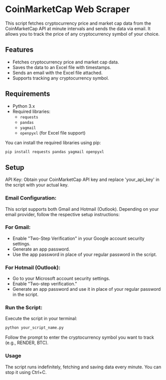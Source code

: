 # CoinMarketCap Web Scraper

This script fetches cryptocurrency price and market cap data from the CoinMarketCap API at minute intervals and sends the data via email. It allows you to track the price of any cryptocurrency symbol of your choice.

## Features
- Fetches cryptocurrency price and market cap data.
- Saves the data to an Excel file with timestamps.
- Sends an email with the Excel file attached.
- Supports tracking any cryptocurrency symbol.

## Requirements
- Python 3.x
- Required libraries:
  - `requests`
  - `pandas`
  - `yagmail`
  - `openpyxl` (for Excel file support)

You can install the required libraries using pip:

```bash
pip install requests pandas yagmail openpyxl
```

## Setup
API Key: Obtain your CoinMarketCap API key and replace 'your_api_key' in the script with your actual key.

### Email Configuration:

This script supports both Gmail and Hotmail (Outlook). Depending on your email provider, follow the respective setup instructions:

### For Gmail:
- Enable "Two-Step Verification" in your Google account security settings.
- Generate an app password.
- Use the app password in place of your regular password in the script.

### For Hotmail (Outlook):
- Go to your Microsoft account security settings.
- Enable "Two-step verification."
- Generate an app password and use it in place of your regular password in the script.

### Run the Script: 

Execute the script in your terminal:

```bash
python your_script_name.py
```

Follow the prompt to enter the cryptocurrency symbol you want to track (e.g., RENDER, BTC).

### Usage
The script runs indefinitely, fetching and saving data every minute. You can stop it using Ctrl+C.

